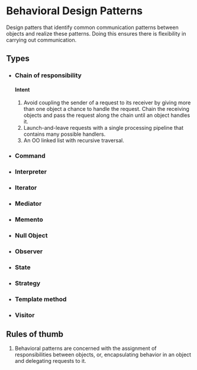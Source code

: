 # Behavioral Design Patterns
Design patters that identify common communication patterns between objects and realize these patterns. Doing this ensures there is flexibility in carrying out communication.

## Types

- ### Chain of responsibility
    #### Intent
    1. Avoid coupling the sender of a request to its receiver by giving more
        than one object a chance to handle the request. Chain the receiving 
        objects and pass the request along the chain until an object handles it.
    2. Launch-and-leave requests with a single processing pipeline that contains many possible handlers.
    3. An OO linked list with recursive traversal.
        
- ### Command
- ### Interpreter
- ### Iterator
- ### Mediator
- ### Memento
- ### Null Object
- ### Observer
- ### State
- ### Strategy
- ### Template method
- ### Visitor

## Rules of thumb

1. Behavioral patterns are concerned with the assignment of responsibilities between objects, or, encapsulating behavior in an object and delegating requests to it.
